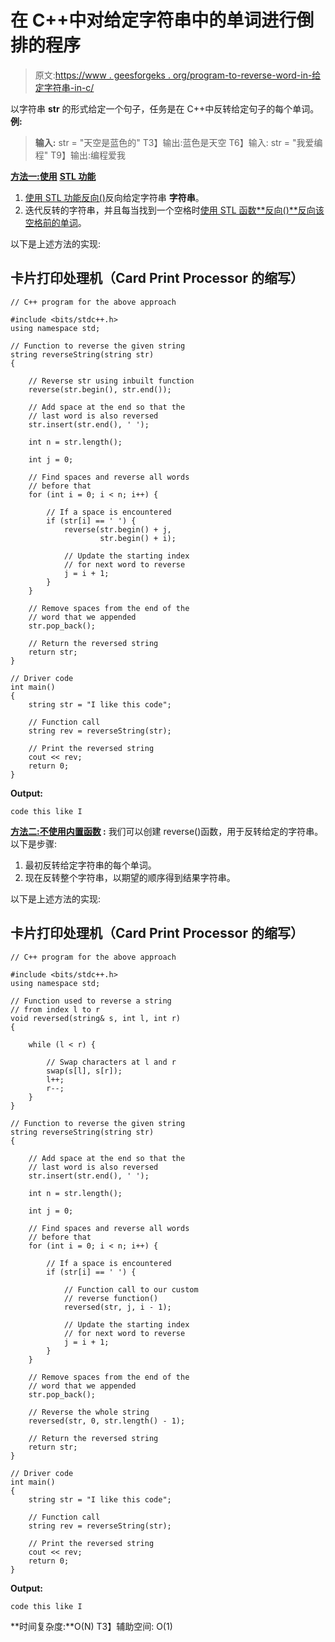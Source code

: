 # 在 C++中对给定字符串中的单词进行倒排的程序

> 原文:[https://www . geesforgeks . org/program-to-reverse-word-in-给定字符串-in-c/](https://www.geeksforgeeks.org/program-to-reverse-words-in-a-given-string-in-c/)

以字符串 **str** 的形式给定一个句子，任务是在 C++中反转给定句子的每个单词。
**例:**

> **输入:** str = "天空是蓝色的"
> T3】输出:蓝色是天空
> T6】输入: str = "我爱编程"
> T9】输出:编程爱我

**<u>方法一:使用</u>** [**<u>STL 功能</u>**](https://www.geeksforgeeks.org/the-c-standard-template-library-stl/)

1.  [使用 STL 功能](https://www.geeksforgeeks.org/write-a-program-to-reverse-an-array-or-string/)[反向()](https://www.geeksforgeeks.org/stdreverse-in-c/)反向给定字符串 **字符串**。
2.  迭代反转的字符串，并且每当找到一个空格时[使用 STL 函数**反向()**反向该空格前的单词](https://www.geeksforgeeks.org/reverse-words-in-a-given-string/)。

以下是上述方法的实现:

## 卡片打印处理机（Card Print Processor 的缩写）

```
// C++ program for the above approach

#include <bits/stdc++.h>
using namespace std;

// Function to reverse the given string
string reverseString(string str)
{

    // Reverse str using inbuilt function
    reverse(str.begin(), str.end());

    // Add space at the end so that the
    // last word is also reversed
    str.insert(str.end(), ' ');

    int n = str.length();

    int j = 0;

    // Find spaces and reverse all words
    // before that
    for (int i = 0; i < n; i++) {

        // If a space is encountered
        if (str[i] == ' ') {
            reverse(str.begin() + j,
                    str.begin() + i);

            // Update the starting index
            // for next word to reverse
            j = i + 1;
        }
    }

    // Remove spaces from the end of the
    // word that we appended
    str.pop_back();

    // Return the reversed string
    return str;
}

// Driver code
int main()
{
    string str = "I like this code";

    // Function call
    string rev = reverseString(str);

    // Print the reversed string
    cout << rev;
    return 0;
}
```

**Output:** 

```
code this like I
```

**<u>方法二:不使用内置函数</u> :** 我们可以创建 reverse()函数，用于反转给定的字符串。以下是步骤:

1.  最初反转给定字符串的每个单词。
2.  现在反转整个字符串，以期望的顺序得到结果字符串。

以下是上述方法的实现:

## 卡片打印处理机（Card Print Processor 的缩写）

```
// C++ program for the above approach

#include <bits/stdc++.h>
using namespace std;

// Function used to reverse a string
// from index l to r
void reversed(string& s, int l, int r)
{

    while (l < r) {

        // Swap characters at l and r
        swap(s[l], s[r]);
        l++;
        r--;
    }
}

// Function to reverse the given string
string reverseString(string str)
{

    // Add space at the end so that the
    // last word is also reversed
    str.insert(str.end(), ' ');

    int n = str.length();

    int j = 0;

    // Find spaces and reverse all words
    // before that
    for (int i = 0; i < n; i++) {

        // If a space is encountered
        if (str[i] == ' ') {

            // Function call to our custom
            // reverse function()
            reversed(str, j, i - 1);

            // Update the starting index
            // for next word to reverse
            j = i + 1;
        }
    }

    // Remove spaces from the end of the
    // word that we appended
    str.pop_back();

    // Reverse the whole string
    reversed(str, 0, str.length() - 1);

    // Return the reversed string
    return str;
}

// Driver code
int main()
{
    string str = "I like this code";

    // Function call
    string rev = reverseString(str);

    // Print the reversed string
    cout << rev;
    return 0;
}
```

**Output:** 

```
code this like I
```

**时间复杂度:**O(N)
T3】辅助空间: O(1)